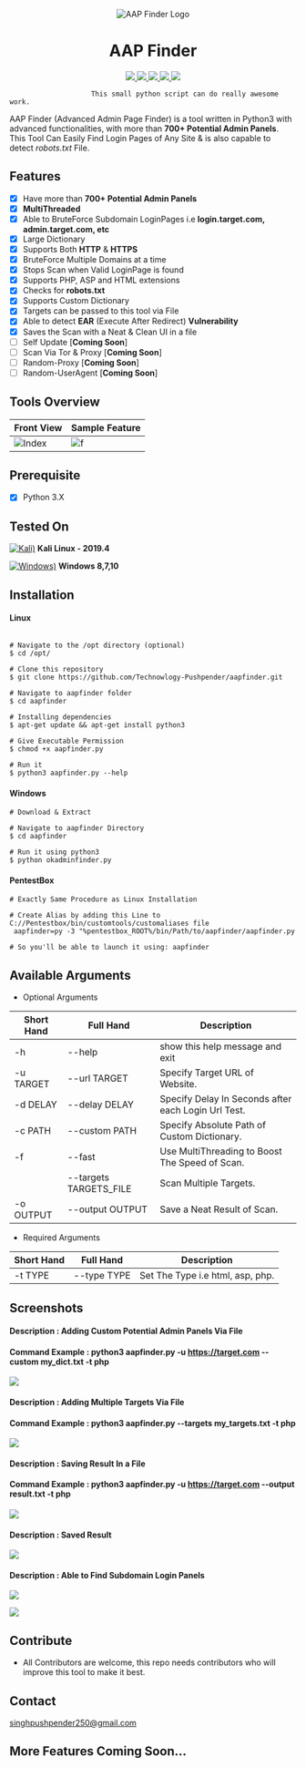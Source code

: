 <p align="center">
  <img src="https://github.com/Technowlogy-Pushpender/aapfinder/blob/master/img/AAP%20Finder%20Logo.png" alt="AAP Finder Logo"/>
</p>

<h1 align="center">AAP Finder</h1>
<p align="center">
    <a href="https://python.org">
    <img src="https://img.shields.io/badge/Python-3-green.svg">
  </a>
  <a href="https://github.com/Technowlogy-Pushpender/aapfinder/blob/master/LICENSE">
    <img src="https://img.shields.io/badge/License-BSD%203-lightgrey.svg">
  </a>
  <a href="https://github.com/Technowlogy-Pushpender/aapfinder/releases">
    <img src="https://img.shields.io/badge/Release-1.0-blue.svg">
  </a>
    <a href="https://github.com/Technowlogy-Pushpender/aapfinder">
    <img src="https://img.shields.io/badge/Open%20Source-%E2%9D%A4-brightgreen.svg">
  </a>
  </a>
    <img src="https://img.shields.io/badge/platform-linux%20%7C%20windows%20%7C%20osx-lightgrey.svg">
  </a>    
</p>

                        This small python script can do really awesome work.
                        

AAP Finder (Advanced Admin Page Finder) is a tool written in Python3 with advanced functionalities, with more than **700+ Potential Admin Panels**. This Tool Can Easily Find Login Pages of Any Site & is also capable to detect *robots.txt* File.

## Features
- [x] Have more than **700+ Potential Admin Panels**
- [x] **MultiThreaded** 
- [x] Able to BruteForce Subdomain LoginPages i.e **login.target.com, admin.target.com, etc**
- [x] Large Dictionary
- [x] Supports Both **HTTP** & **HTTPS** 
- [x] BruteForce Multiple Domains at a time
- [x] Stops Scan when Valid LoginPage is found
- [x] Supports PHP, ASP and HTML extensions
- [x] Checks for **robots.txt**
- [x] Supports Custom Dictionary
- [x] Targets can be passed to this tool via File
- [x] Able to detect **EAR** (Execute After Redirect) **Vulnerability**
- [x] Saves the Scan with a Neat & Clean UI in a file
- [ ] Self Update [**Coming Soon**]
- [ ] Scan Via Tor & Proxy [**Coming Soon**]
- [ ] Random-Proxy [**Coming Soon**]
- [ ] Random-UserAgent [**Coming Soon**]

## Tools Overview
| Front View | Sample Feature	|
| ------------  | ------------ |
|![Index](https://github.com/Technowlogy-Pushpender/aapfinder/blob/master/img/AAP%20Finder1.PNG)|![f](https://github.com/Technowlogy-Pushpender/aapfinder/blob/master/img/AAPFinder2.PNG)

## Prerequisite
- [x] Python 3.X


## Tested On
[![Kali)](https://www.google.com/s2/favicons?domain=https://www.kali.org/)](https://www.kali.org) **Kali Linux - 2019.4**

[![Windows)](https://www.google.com/s2/favicons?domain=https://www.microsoft.com/)](https://www.microsoft.com) **Windows 8,7,10**

## Installation

#### Linux
```

# Navigate to the /opt directory (optional)
$ cd /opt/

# Clone this repository
$ git clone https://github.com/Technowlogy-Pushpender/aapfinder.git

# Navigate to aapfinder folder
$ cd aapfinder

# Installing dependencies
$ apt-get update && apt-get install python3

# Give Executable Permission
$ chmod +x aapfinder.py

# Run it
$ python3 aapfinder.py --help

```

#### Windows
```
# Download & Extract 

# Navigate to aapfinder Directory
$ cd aapfinder

# Run it using python3
$ python okadminfinder.py
```

#### PentestBox
```
# Exactly Same Procedure as Linux Installation

# Create Alias by adding this Line to C://Pentestbox/bin/customtools/customaliases file
 aapfinder=py -3 "%pentestbox_ROOT%/bin/Path/to/aapfinder/aapfinder.py
 
# So you'll be able to launch it using: aapfinder
```

## Available Arguments 
* Optional Arguments

| Short Hand  | Full Hand | Description |
| ----------  | --------- | ----------- |
| -h          | --help    | show this help message and exit |
| -u TARGET   | --url TARGET | Specify Target URL of Website. |
| -d DELAY | --delay DELAY | Specify Delay In Seconds after each Login Url Test. |
|  -c PATH | --custom PATH | Specify Absolute Path of Custom Dictionary.|
| -f | --fast    |    Use MultiThreading to Boost The Speed of Scan. |
| | --targets TARGETS_FILE | Scan Multiple Targets. |
| -o OUTPUT | --output OUTPUT | Save a Neat Result of Scan. |

* Required Arguments

| Short Hand  | Full Hand | Description |
| ----------  | --------- | ----------- |
|  -t TYPE | --type TYPE |  Set The Type i.e html, asp, php.|


## Screenshots

#### Description : Adding Custom Potential Admin Panels Via File
#### Command Example : python3 aapfinder.py -u https://target.com **--custom my_dict.txt** -t php

![](https://github.com/Technowlogy-Pushpender/aapfinder/blob/master/img/Add_Custom_Dictionary.PNG)


#### Description : Adding Multiple Targets Via File
#### Command Example : python3 aapfinder.py **--targets my_targets.txt** -t php 

![](https://github.com/Technowlogy-Pushpender/aapfinder/blob/master/img/Scan_Targets_from_file.PNG)

#### Description : Saving Result In a File
#### Command Example : python3 aapfinder.py -u https://target.com **--output result.txt** -t php

![](https://github.com/Technowlogy-Pushpender/aapfinder/blob/master/img/Add_Custom_Dictionary.PNG)

#### Description : Saved Result

![](https://github.com/Technowlogy-Pushpender/aapfinder/blob/master/img/Saved_Result.PNG)

#### Description : Able to Find Subdomain Login Panels

![](https://github.com/Technowlogy-Pushpender/aapfinder/blob/master/img/Subdomain_LoginPage.PNG)

![](https://github.com/Technowlogy-Pushpender/aapfinder/blob/master/img/Subdomain_LoginPage1.PNG)

## Contribute

* All Contributors are welcome, this repo needs contributors who will improve this tool to make it best.

## Contact

singhpushpender250@gmail.com 

## More Features Coming Soon...
